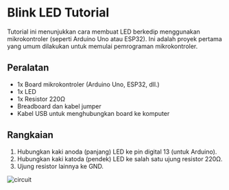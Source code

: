 # Blink LED Tutorial

Tutorial ini menunjukkan cara membuat LED berkedip menggunakan mikrokontroler (seperti Arduino Uno atau ESP32). Ini adalah proyek pertama yang umum dilakukan untuk memulai pemrograman mikrokontroler.

## Peralatan

- 1x Board mikrokontroler (Arduino Uno, ESP32, dll.)
- 1x LED
- 1x Resistor 220Ω
- Breadboard dan kabel jumper
- Kabel USB untuk menghubungkan board ke komputer

## Rangkaian

1. Hubungkan kaki anoda (panjang) LED ke pin digital 13 (untuk Arduino).
2. Hubungkan kaki katoda (pendek) LED ke salah satu ujung resistor 220Ω.
3. Ujung resistor lainnya ke GND.

![circuit](https://github.com/user-attachments/assets/4d5c67f3-ede3-4bab-9047-44feec4b64da)
